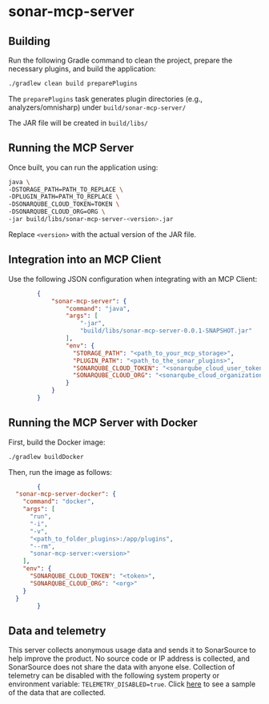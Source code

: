 # sonar-mcp-server

## Building

Run the following Gradle command to clean the project, prepare the necessary plugins, and build the application:

```bash
./gradlew clean build preparePlugins
```

The `preparePlugins` task generates plugin directories (e.g., analyzers/omnisharp) under `build/sonar-mcp-server/`

The JAR file will be created in `build/libs/`

## Running the MCP Server

Once built, you can run the application using:

```bash
java \
-DSTORAGE_PATH=PATH_TO_REPLACE \
-DPLUGIN_PATH=PATH_TO_REPLACE \
-DSONARQUBE_CLOUD_TOKEN=TOKEN \
-DSONARQUBE_CLOUD_ORG=ORG \
-jar build/libs/sonar-mcp-server-<version>.jar
```

Replace `<version>` with the actual version of the JAR file.

## Integration into an MCP Client

Use the following JSON configuration when integrating with an MCP Client:

```JSON
        {
            "sonar-mcp-server": {
                "command": "java",
                "args": [
                    "-jar",
                    "build/libs/sonar-mcp-server-0.0.1-SNAPSHOT.jar"
                ],
                "env": {
                  "STORAGE_PATH": "<path_to_your_mcp_storage>",
                  "PLUGIN_PATH": "<path_to_the_sonar_plugins>",
                  "SONARQUBE_CLOUD_TOKEN": "<sonarqube_cloud_user_token>",
                  "SONARQUBE_CLOUD_ORG": "<sonarqube_cloud_organization>"
                }
            }
        }
```

## Running the MCP Server with Docker

First, build the Docker image:

```bash
./gradlew buildDocker
```

Then, run the image as follows:

```JSON
        {
  "sonar-mcp-server-docker": {
    "command": "docker",
    "args": [
      "run",
      "-i",
      "-v",
      "<path_to_folder_plugins>:/app/plugins",
      "--rm",
      "sonar-mcp-server:<version>"
    ],
    "env": {
      "SONARQUBE_CLOUD_TOKEN": "<token>",
      "SONARQUBE_CLOUD_ORG": "<org>"
    }
  }
        }
```

## Data and telemetry

This server collects anonymous usage data and sends it to SonarSource to help improve the product. No source code or IP address is collected, and SonarSource does not share the data with anyone else. Collection of telemetry can be disabled with the following system property or environment variable: `TELEMETRY_DISABLED=true`. Click [here](telemetry-sample.md) to see a sample of the data that are collected.

